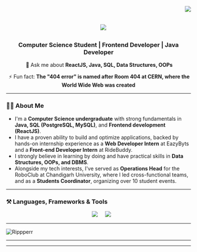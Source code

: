 <img align="right" src="https://visitor-badge.laobi.icu/badge?page_id=Rippperr.Rippperr"/>

<h1 align="center">
    <img src="https://readme-typing-svg.herokuapp.com/?font=Righteous&size=35&center=true&vCenter=true&width=500&height=70&duration=4000&lines=Hi+There!+👋;+I'm+Ashish+Chaudhary!;" />
</h1>

<h3 align="center">Computer Science Student | Frontend Developer | Java Developer</h3>

<div align="center">

 💬 Ask me about **ReactJS, Java, SQL, Data Structures, OOPs**

 ⚡ Fun fact: **The "404 error" is named after Room 404 at CERN, where the World Wide Web was created**

</div>

---

### 🧑‍💼 **About Me**

- I'm a **Computer Science undergraduate** with strong fundamentals in **Java, SQL (PostgreSQL, MySQL)**, and **Frontend development (ReactJS)**.
- I have a proven ability to build and optimize applications, backed by hands-on internship experience as a **Web Developer Intern** at EazyByts and a **Front-end Developer Intern** at RideBuddy.
- I strongly believe in learning by doing and have practical skills in **Data Structures, OOPs, and DBMS**.
- Alongside my tech interests, I've served as **Operations Head** for the RoboClub at Chandigarh University, where I led cross-functional teams, and as a **Students Coordinator**, organizing over 10 student events.

---

### ⚒️ **Languages, Frameworks & Tools**
<div align="center">
    <img src="https://skillicons.dev/icons?i=java,cpp,javascript,react,html,css,bootstrap" />
    <img src="https://skillicons.dev/icons?i=mysql,postgresql,supabase,git,github,vscode,vercel,shopify" />
</div>

---

<p><img align="center" src="https://github-readme-streak-stats.herokuapp.com/?user=Rippperr&" alt="Rippperr" /></p>



</div>

---

---
